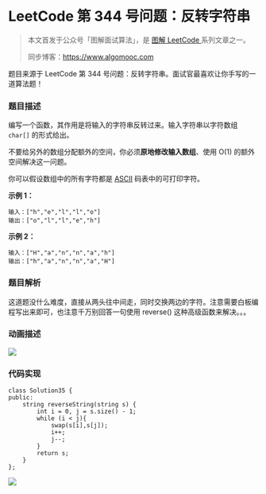 # LeetCode 第 344 号问题：反转字符串

> 本文首发于公众号「图解面试算法」，是 [图解 LeetCode ](<https://github.com/MisterBooo/LeetCodeAnimation>) 系列文章之一。
>
> 同步博客：https://www.algomooc.com

题目来源于 LeetCode 第 344 号问题：反转字符串。面试官最喜欢让你手写的一道算法题！

### 题目描述

编写一个函数，其作用是将输入的字符串反转过来。输入字符串以字符数组 `char[]` 的形式给出。

不要给另外的数组分配额外的空间，你必须**原地修改输入数组**、使用 O(1) 的额外空间解决这一问题。

你可以假设数组中的所有字符都是 [ASCII](https://baike.baidu.com/item/ASCII) 码表中的可打印字符。

**示例 1：**

```
输入：["h","e","l","l","o"]
输出：["o","l","l","e","h"]
```

**示例 2：**

```
输入：["H","a","n","n","a","h"]
输出：["h","a","n","n","a","H"] 
```

### 题目解析

这道题没什么难度，直接从两头往中间走，同时交换两边的字符。注意需要白板编程写出来即可，也注意千万别回答一句使用 reverse() 这种高级函数来解决。。。

### 动画描述

![](../Animation/Animation.gif)

### 代码实现

```
class Solution35 {
public:
    string reverseString(string s) {
        int i = 0, j = s.size() - 1;
        while (i < j){
            swap(s[i],s[j]);
            i++;
            j--;
        }
        return s;
    }
};
```

![](../../Pictures/qrcode.jpg)
